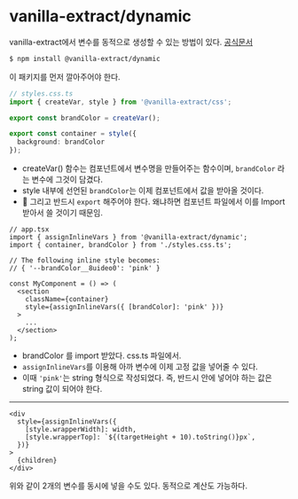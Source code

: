 # vanilla-extract/dynamic

vanilla-extract에서 변수를 동적으로 생성할 수 있는 방법이 있다. [공식문서](https://vanilla-extract.style/documentation/packages/dynamic/)

```sh
$ npm install @vanilla-extract/dynamic
```

이 패키지를 먼저 깔아주어야 한다.

```ts
// styles.css.ts
import { createVar, style } from '@vanilla-extract/css';

export const brandColor = createVar();

export const container = style({
  background: brandColor
});
```

- createVar() 함수는 컴포넌트에서 변수명을 만들어주는 함수이며, `brandColor` 라는 변수에 그것이 담겼다.
- style 내부에 선언된 `brandColor`는 이제 컴포넌트에서 값을 받아올 것이다.
- 📌 그리고 반드시 `export` 해주어야 한다. 왜냐하면 컴포넌트 파일에서 이를 Import 받아서 쓸 것이기 때문임.

```tsx
// app.tsx
import { assignInlineVars } from '@vanilla-extract/dynamic';
import { container, brandColor } from './styles.css.ts';

// The following inline style becomes:
// { '--brandColor__8uideo0': 'pink' }

const MyComponent = () => (
  <section
    className={container}
    style={assignInlineVars({ [brandColor]: 'pink' })}
  >
    ...
  </section>
);
```

- brandColor 를 import 받았다. css.ts 파일에서.
- `assignInlineVars`를 이용해 아까 변수에 이제 고정 값을 넣어줄 수 있다.
- 이때 `'pink'`는 string 형식으로 작성되었다. 즉, 반드시 안에 넣어야 하는 값은 string 값이 되어야 한다.

---

```tsx
<div
  style={assignInlineVars({
    [style.wrapperWidth]: width,
    [style.wrapperTop]: `${(targetHeight + 10).toString()}px`,
  })}
>
  {children}
</div>
```

위와 같이 2개의 변수를 동시에 넣을 수도 있다. 동적으로 계산도 가능하다.